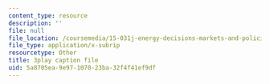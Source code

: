 ```yaml
---
content_type: resource
description: ''
file: null
file_location: /coursemedia/15-031j-energy-decisions-markets-and-policies-spring-2012/5a8705ea9e97107023ba32f4f41ef9df_XMVoIzP6Kpo.srt
file_type: application/x-subrip
resourcetype: Other
title: 3play caption file
uid: 5a8705ea-9e97-1070-23ba-32f4f41ef9df
---
```

